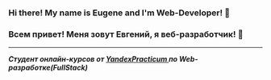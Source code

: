 ### Hi there! My name is Eugene and I'm Web-Developer! 👋
### Всем привет! Меня зовут Евгений, я веб-разработчик! 👋

---

***Студент онлайн-курсов от [YandexPracticum ](https://practicum.yandex.ru/profile/web/) по Web-разработке(FullStack)***

<!--
**EugeneScheglov/EugeneScheglov** is a ✨ _special_ ✨ repository because its `README.md` (this file) appears on your GitHub profile.

Here are some ideas to get you started:

- 🔭 I’m currently working on ...
- 🌱 I’m currently learning ...
- 👯 I’m looking to collaborate on ...
- 🤔 I’m looking for help with ...
- 💬 Ask me about ...
- 📫 How to reach me: ...
- 😄 Pronouns: ...
- ⚡ Fun fact: ...
-->
